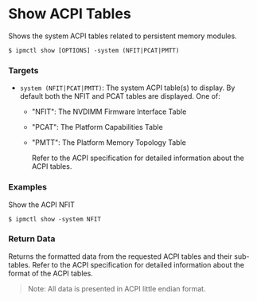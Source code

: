 # Show ACPI Tables

Shows the system ACPI tables related to persistent memory modules.

```text
$ ipmctl show [OPTIONS] -system (NFIT|PCAT|PMTT)
```

### **Targets**

* `system (NFIT|PCAT|PMTT)`: The system ACPI table\(s\) to display. By default both the NFIT and PCAT tables are displayed. One of:
  * "NFIT": The NVDIMM Firmware Interface Table
  * "PCAT": The Platform Capabilities Table
  * "PMTT": The Platform Memory Topology Table

    Refer to the ACPI specification for detailed information about the ACPI tables.

### **Examples** 

Show the ACPI NFIT

```text
$ ipmctl show -system NFIT
```

### **Return Data** 

Returns the formatted data from the requested ACPI tables and their sub-tables. Refer to the ACPI specification for detailed information about the format of the ACPI tables.

> Note: All data is presented in ACPI little endian format.

